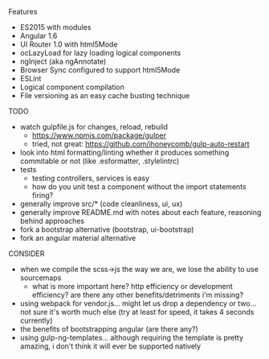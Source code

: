 Features
- ES2015 with modules
- Angular 1.6
- UI Router 1.0 with html5Mode
- ocLazyLoad for lazy loading logical components
- ngInject (aka ngAnnotate)
- Browser Sync configured to support html5Mode
- ESLint
- Logical component compilation
- File versioning as an easy cache busting technique

TODO
- watch gulpfile.js for changes, reload, rebuild
    - https://www.npmjs.com/package/gulper
    - tried, not great: https://github.com/ihoneycomb/gulp-auto-restart
- look into html formatting/linting whether it produces something commitable or not (like .esformatter, .stylelintrc)
- tests
    - testing controllers, services is easy
    - how do you unit test a component without the import statements firing?
- generally improve src/* (code cleanliness, ui, ux)
- generally improve README.md with notes about each feature, reasoning behind approaches
- fork a bootstrap alternative (bootstrap, ui-bootstrap)
- fork an angular material alternative

CONSIDER
- when we compile the scss->js the way we are, we lose the ability to use sourcemaps
    - what is more important here? http efficiency or development efficiency? are there any other benefits/detriments i'm missing?
- using webpack for vendor.js... might let us drop a dependency or two... not sure it's worth much else (try at least for speed, it takes 4 seconds currently)
- the benefits of bootstrapping angular (are there any?)
- using gulp-ng-templates... although requiring the template is pretty amazing, i don't think it will ever be supported natively
